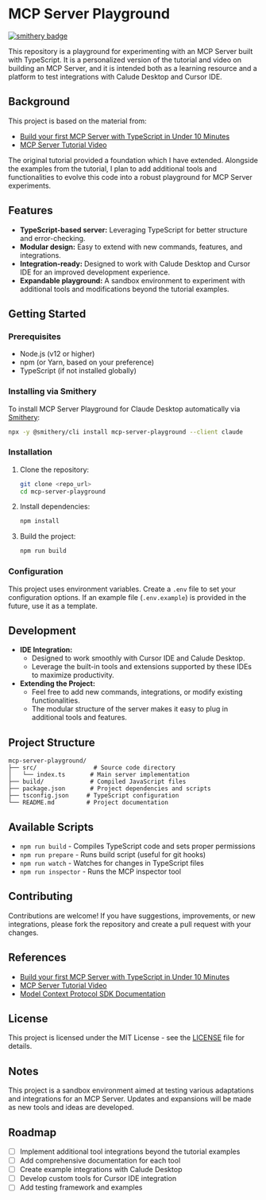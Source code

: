 # MCP Server Playground

[![smithery badge](https://smithery.ai/badge/mcp-server-playground)](https://smithery.ai/server/mcp-server-playground)

This repository is a playground for experimenting with an MCP Server built with TypeScript. It is a personalized version of the tutorial and video on building an MCP Server, and it is intended both as a learning resource and a platform to test integrations with Calude Desktop and Cursor IDE.

## Background

This project is based on the material from:
- [Build your first MCP Server with TypeScript in Under 10 Minutes](https://hackteam.io/blog/build-your-first-mcp-server-with-typescript-in-under-10-minutes/)
- [MCP Server Tutorial Video](https://www.youtube.com/watch?v=8m-O_KiHRjk)

The original tutorial provided a foundation which I have extended. Alongside the examples from the tutorial, I plan to add additional tools and functionalities to evolve this code into a robust playground for MCP Server experiments.

## Features

- **TypeScript-based server:** Leveraging TypeScript for better structure and error-checking.
- **Modular design:** Easy to extend with new commands, features, and integrations.
- **Integration-ready:** Designed to work with Calude Desktop and Cursor IDE for an improved development experience.
- **Expandable playground:** A sandbox environment to experiment with additional tools and modifications beyond the tutorial examples.

## Getting Started

### Prerequisites

- Node.js (v12 or higher)
- npm (or Yarn, based on your preference)
- TypeScript (if not installed globally)

### Installing via Smithery

To install MCP Server Playground for Claude Desktop automatically via [Smithery](https://smithery.ai/server/@psaboia/mcp-server-playground):

```bash
npx -y @smithery/cli install mcp-server-playground --client claude
```

### Installation

1. Clone the repository:
   ```bash
   git clone <repo_url>
   cd mcp-server-playground
   ```
2. Install dependencies:
   ```bash
   npm install
   ```
3. Build the project:
   ```bash
   npm run build
   ```


### Configuration

This project uses environment variables. Create a `.env` file to set your configuration options. If an example file (`.env.example`) is provided in the future, use it as a template.

## Development

- **IDE Integration:**
   - Designed to work smoothly with Cursor IDE and Calude Desktop.
   - Leverage the built-in tools and extensions supported by these IDEs to maximize productivity.
- **Extending the Project:**
   - Feel free to add new commands, integrations, or modify existing functionalities.
   - The modular structure of the server makes it easy to plug in additional tools and features.

## Project Structure

```
mcp-server-playground/
├── src/                # Source code directory
│   └── index.ts       # Main server implementation
├── build/             # Compiled JavaScript files
├── package.json       # Project dependencies and scripts
├── tsconfig.json     # TypeScript configuration
└── README.md         # Project documentation
```

## Available Scripts

- `npm run build` - Compiles TypeScript code and sets proper permissions
- `npm run prepare` - Runs build script (useful for git hooks)
- `npm run watch` - Watches for changes in TypeScript files
- `npm run inspector` - Runs the MCP inspector tool

## Contributing

Contributions are welcome! If you have suggestions, improvements, or new integrations, please fork the repository and create a pull request with your changes.

## References

- [Build your first MCP Server with TypeScript in Under 10 Minutes](https://hackteam.io/blog/build-your-first-mcp-server-with-typescript-in-under-10-minutes/)
- [MCP Server Tutorial Video](https://www.youtube.com/watch?v=8m-O_KiHRjk)
- [Model Context Protocol SDK Documentation](https://www.npmjs.com/package/@modelcontextprotocol/sdk)

## License

This project is licensed under the MIT License - see the [LICENSE](LICENSE) file for details.

## Notes

This project is a sandbox environment aimed at testing various adaptations and integrations for an MCP Server. Updates and expansions will be made as new tools and ideas are developed.

## Roadmap

- [ ] Implement additional tool integrations beyond the tutorial examples
- [ ] Add comprehensive documentation for each tool
- [ ] Create example integrations with Calude Desktop
- [ ] Develop custom tools for Cursor IDE integration
- [ ] Add testing framework and examples
